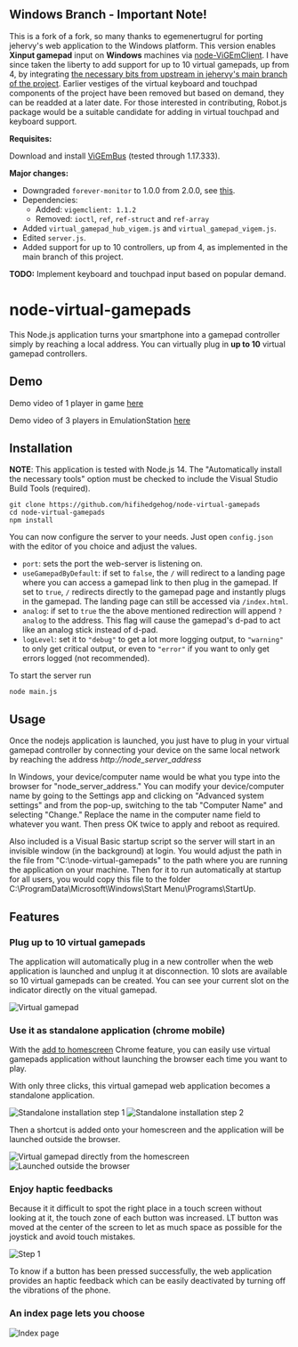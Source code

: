 **Windows Branch - Important Note!**
------------
This is a fork of a fork, so many thanks to egemenertugrul for porting jehervy's web application to the Windows platform. This version enables **Xinput gamepad** input on **Windows** machines via [node-ViGEmClient](https://www.npmjs.com/package/vigemclient). I have since taken the liberty to add support for up to 10 virtual gamepads, up from 4, by integrating [the necessary bits from upstream in jehervy's main branch of the project](https://github.com/jehervy/node-virtual-gamepads/commit/619a0b0d80230b4200c6fc162d6c3292670b1fbb). Earlier vestiges of the virtual keyboard and touchpad components of the project have been removed but based on demand, they can be readded at a later date. For those interested in contributing, Robot.js package would be a suitable candidate for adding in virtual touchpad and keyboard support.

**Requisites:**

Download and install [ViGEmBus](https://github.com/ViGEm/ViGEmBus/releases) (tested through 1.17.333).

**Major changes:**

  * Downgraded `forever-monitor` to 1.0.0 from 2.0.0, see [this](https://github.com/foreversd/forever/issues/1056).
  * Dependencies:
    * Added: `vigemclient: 1.1.2`
    * Removed: `ioctl`, `ref`, `ref-struct` and `ref-array`
  * Added `virtual_gamepad_hub_vigem.js` and `virtual_gamepad_vigem.js`.
  * Edited `server.js`.
  * Added support for up to 10 controllers, up from 4, as implemented in the main branch of this project.

**TODO:** Implement keyboard and touchpad input based on popular demand.

# node-virtual-gamepads

This Node.js application turns your smartphone into a gamepad controller simply by reaching a local address.
You can virtually plug in **up to 10** virtual gamepad controllers.

Demo
----
Demo video of 1 player in game [here](https://www.youtube.com/watch?v=OWgWugNsF7w)

Demo video of 3 players in EmulationStation [here](https://www.youtube.com/watch?v=HQROnYLRyOw)

Installation
------------
**NOTE**: This application is tested with Node.js 14. The "Automatically install the necessary tools" option must be checked to include the Visual Studio Build Tools (required).

    git clone https://github.com/hifihedgehog/node-virtual-gamepads
    cd node-virtual-gamepads
    npm install

You can now configure the server to your needs. Just open `config.json`
with the editor of you choice and adjust the values.

  * `port`: sets the port the web-server is listening on.
  * `useGamepadByDefault`: if set to `false`, the `/` will redirect to
    a landing page where you can access a gamepad link to then plug in
    the gamepad. If set to `true`, `/` redirects directly to the 
    gamepad page and instantly plugs in the gamepad. The landing page
    can still be accessed via `/index.html`.
  * `analog`: if set to `true` the the above mentioned redirection will
    append `?analog` to the address. This flag will cause the gamepad's
    d-pad to act like an analog stick instead of d-pad.
  * `logLevel`: set it to `"debug"` to get a lot more logging output,
    to `"warning"` to only get critical output, or even to `"error"` if
    you want to only get errors logged (not recommended).

To start the server run
    
    node main.js

Usage
-----
Once the nodejs application is launched, you just have to plug in your virtual gamepad controller
by connecting your device on the same local network by reaching the address *http://node_server_address*

In Windows, your device/computer name would be what you type into the browser for "node_server_address." You can modify your device/computer name by going to the Settings app and clicking on "Advanced system settings" and from the pop-up, switching to the tab "Computer Name" and selecting "Change." Replace the name in the computer name field to whatever you want. Then press OK twice to apply and reboot as required.

Also included is a Visual Basic startup script so the server will start in an invisible window (in the background) at login. You would adjust the path in the file from "C:\node-virtual-gamepads" to the path where you are running the application on your machine. Then for it to run automatically at startup for all users, you would copy this file to the folder C:\ProgramData\Microsoft\Windows\Start Menu\Programs\StartUp\.

Features
--------
### Plug up to 10 virtual gamepads
The application will automatically plug in a new controller when the web application is launched and unplug it at disconnection.
10 slots are available so 10 virtual gamepads can be created. You can see your current slot on the indicator directly on the vitual gamepad.

![Virtual gamepad](https://github.com/miroof/node-virtual-gamepads/blob/resources/screenshots/standalone.png?raw=true)

### Use it as standalone application (chrome mobile)
With the [add to homescreen](https://developer.chrome.com/multidevice/android/installtohomescreen) Chrome feature,
you can easily use virtual gamepads application without launching the browser each time you want to play.

With only three clicks, this virtual gamepad web application becomes a standalone application.

![Standalone installation step 1](https://github.com/miroof/node-virtual-gamepads/blob/resources/screenshots/standalone_step1.png?raw=true)
![Standalone installation step 2](https://github.com/miroof/node-virtual-gamepads/blob/resources/screenshots/standalone_step2.png?raw=true)

Then a shortcut is added onto your homescreen and the application will be launched outside the browser.

![Virtual gamepad directly from the homescreen](https://github.com/miroof/node-virtual-gamepads/blob/resources/screenshots/standalone_step3.png?raw=true)
![Launched outside the browser](https://github.com/miroof/node-virtual-gamepads/blob/resources/screenshots/standalone_step4.png?raw=true)

### Enjoy haptic feedbacks
Because it it difficult to spot the right place in a touch screen without looking at it,
the touch zone of each button was increased. LT button was moved at the center of the screen
to let as much space as possible for the joystick and avoid touch mistakes.

![Step 1](https://github.com/miroof/node-virtual-gamepads/blob/resources/schemas/touch_zones.png?raw=true)

To know if a button has been pressed successfully, the web application provides an haptic feedback
which can be easily deactivated by turning off the vibrations of the phone.

### An index page lets you choose
![Index page](https://github.com/miroof/node-virtual-gamepads/blob/resources/screenshots/index.png?raw=true)
